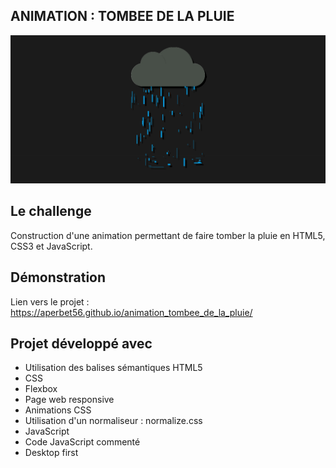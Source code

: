## ANIMATION : TOMBEE DE LA PLUIE

![Design preview for the project](./img/preview.png)

## Le challenge

Construction d'une animation permettant de faire tomber la pluie en HTML5, CSS3 et JavaScript.

## Démonstration

Lien vers le projet : https://aperbet56.github.io/animation_tombee_de_la_pluie/

## Projet développé avec

- Utilisation des balises sémantiques HTML5
- CSS
- Flexbox
- Page web responsive
- Animations CSS
- Utilisation d'un normaliseur : normalize.css
- JavaScript
- Code JavaScript commenté
- Desktop first
